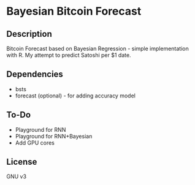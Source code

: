 # Bayesian Bitcoin Forecast

## Description
Bitcoin Forecast based on Bayesian Regression - simple implementation with R.
My attempt to predict Satoshi per $1 date.

## Dependencies
* bsts
* forecast (optional) - for adding accuracy model

## To-Do
* Playground for RNN
* Playground for RNN+Bayesian
* Add GPU cores

## License
GNU v3